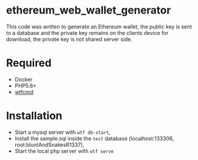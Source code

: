 # ethereum_web_wallet_generator
This code was written to generate an Ethereum wallet, the public key is sent to a database and the private key remains on the clients device for download, the private key is not shared server side.

# Required
- Docker
- PHP5.6+
- [wtfcmd](https://wtf.blunt.sh)

# Installation

- Start a mysql server with `wtf db-start`,
- Install the sample.sql inside the `test` database (localhost:133306, root:bluntAndSnakesR1337),
- Start the local php server with `wtf serve`
